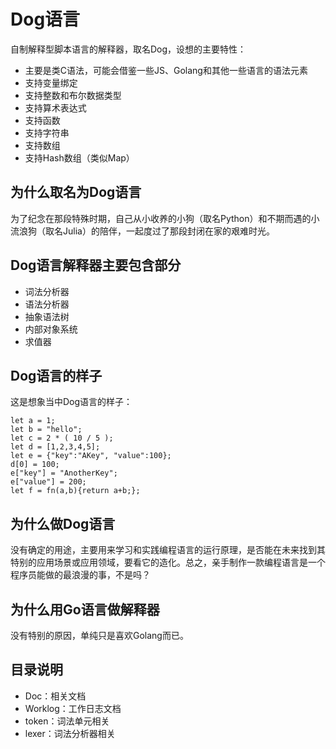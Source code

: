 # Dog语言

自制解释型脚本语言的解释器，取名Dog，设想的主要特性：
* 主要是类C语法，可能会借鉴一些JS、Golang和其他一些语言的语法元素
* 支持变量绑定
* 支持整数和布尔数据类型
* 支持算术表达式
* 支持函数
* 支持字符串
* 支持数组
* 支持Hash数组（类似Map）

## 为什么取名为Dog语言
为了纪念在那段特殊时期，自己从小收养的小狗（取名Python）和不期而遇的小流浪狗（取名Julia）的陪伴，一起度过了那段封闭在家的艰难时光。

## Dog语言解释器主要包含部分
* 词法分析器
* 语法分析器
* 抽象语法树
* 内部对象系统
* 求值器

## Dog语言的样子
这是想象当中Dog语言的样子：

```
let a = 1;
let b = "hello";
let c = 2 * ( 10 / 5 );
let d = [1,2,3,4,5];
let e = {"key":"AKey", "value":100};
d[0] = 100;
e["key"] = "AnotherKey";
e["value"] = 200;
let f = fn(a,b){return a+b;};

```
## 为什么做Dog语言
没有确定的用途，主要用来学习和实践编程语言的运行原理，是否能在未来找到其特别的应用场景或应用领域，要看它的造化。总之，亲手制作一款编程语言是一个程序员能做的最浪漫的事，不是吗？

## 为什么用Go语言做解释器

没有特别的原因，单纯只是喜欢Golang而已。

## 目录说明

* Doc：相关文档
* Worklog：工作日志文档
* token：词法单元相关
* lexer：词法分析器相关